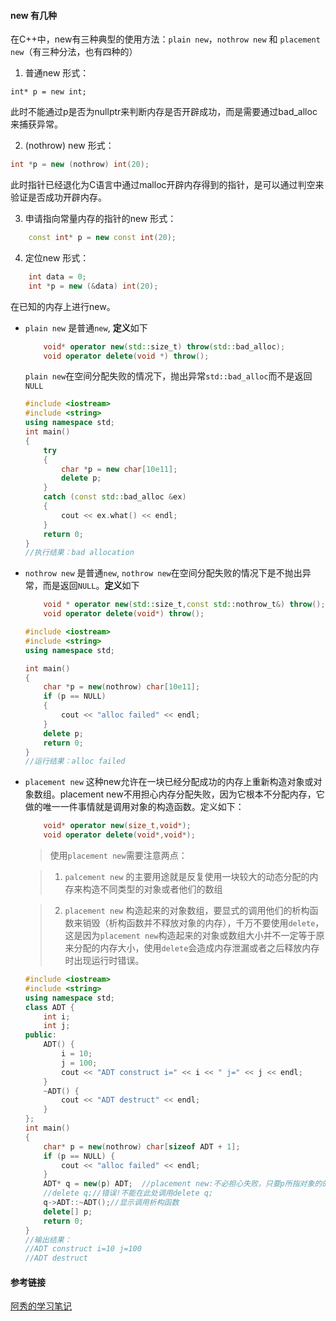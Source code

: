#### new 有几种
在C++中，new有三种典型的使用方法：```plain new```，```nothrow new``` 和 ```placement new```（有三种分法，也有四种的）
1. 普通new
形式：
```
int* p = new int;
```
此时不能通过p是否为nullptr来判断内存是否开辟成功，而是需要通过bad_alloc来捕获异常。

2. (nothrow) new
形式：
```cpp
int *p = new (nothrow) int(20);
```
此时指针已经退化为C语言中通过malloc开辟内存得到的指针，是可以通过判空来验证是否成功开辟内存。

3. 申请指向常量内存的指针的new
形式：
```cpp
    const int* p = new const int(20);
```

4. 定位new
形式：
```cpp
    int data = 0;
    int *p = new (&data) int(20);
```
在已知的内存上进行new。
- ```plain new``` 是普通```new```, **定义**如下
    ```cpp
        void* operator new(std::size_t) throw(std::bad_alloc);
        void operator delete(void *) throw();
    ```

    ```plain new```在空间分配失败的情况下，抛出异常```std::bad_alloc```而不是返回```NULL```
    ```cpp
    #include <iostream>
    #include <string>
    using namespace std;
    int main()
    {
	    try
	    {
		    char *p = new char[10e11];
		    delete p;
	    }
	    catch (const std::bad_alloc &ex)
	    {
		    cout << ex.what() << endl;
	    }
	    return 0;
    }
    //执行结果：bad allocation
    ```
- ```nothrow new``` 是普通```new```, ```nothrow new```在空间分配失败的情况下是不抛出异常，而是返回```NULL```。**定义**如下
    ```cpp
        void * operator new(std::size_t,const std::nothrow_t&) throw();
        void operator delete(void*) throw();
    ```
    ```cpp
    #include <iostream>
    #include <string>
    using namespace std;

    int main()
    {
        char *p = new(nothrow) char[10e11];
        if (p == NULL) 
        {
            cout << "alloc failed" << endl;
        }
        delete p;
        return 0;
    }
    //运行结果：alloc failed
    ```
- ```placement new``` 这种new允许在一块已经分配成功的内存上重新构造对象或对象数组。placement new不用担心内存分配失败，因为它根本不分配内存，它做的唯一一件事情就是调用对象的构造函数。定义如下：
    ```cpp
        void* operator new(size_t,void*);
        void operator delete(void*,void*);
    ```
    > 使用```placement new```需要注意两点：

    > 1. ```palcement new``` 的主要用途就是反复使用一块较大的动态分配的内存来构造不同类型的对象或者他们的数组

    > 2. ```placement new``` 构造起来的对象数组，要显式的调用他们的析构函数来销毁（析构函数并不释放对象的内存），千万不要使用```delete```，这是因为```placement new```构造起来的对象或数组大小并不一定等于原来分配的内存大小，使用```delete```会造成内存泄漏或者之后释放内存时出现运行时错误。
    ```cpp
    #include <iostream>
    #include <string>
    using namespace std;
    class ADT {
        int i;
        int j;
    public:
        ADT() {
            i = 10;
            j = 100;
            cout << "ADT construct i=" << i << " j=" << j << endl;
        }
        ~ADT() {
            cout << "ADT destruct" << endl;
        }
    };
    int main()
    {
        char* p = new(nothrow) char[sizeof ADT + 1];
        if (p == NULL) {
            cout << "alloc failed" << endl;
        }
        ADT* q = new(p) ADT;  //placement new:不必担心失败，只要p所指对象的的空间足够ADT创建即可
        //delete q;//错误!不能在此处调用delete q;
        q->ADT::~ADT();//显示调用析构函数
        delete[] p;
        return 0;
    }
    //输出结果：
    //ADT construct i=10 j=100
    //ADT destruct
    ```
#### 参考链接
   
[阿秀的学习笔记](https://interviewguide.cn/)


